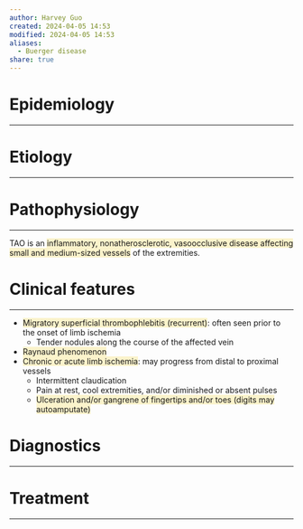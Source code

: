 ```yaml
---
author: Harvey Guo
created: 2024-04-05 14:53
modified: 2024-04-05 14:53
aliases:
  - Buerger disease
share: true
---
```

# Epidemiology
---


# Etiology
---


# Pathophysiology
---
TAO is an <span style="background:rgba(240, 200, 0, 0.2)">inflammatory, nonatherosclerotic, vasoocclusive disease affecting small and medium-sized vessels</span> of the extremities.

# Clinical features
---
- <span style="background:rgba(240, 200, 0, 0.2)">Migratory superficial thrombophlebitis (recurrent)</span>: often seen prior to the onset of limb ischemia
	- Tender nodules along the course of the affected vein
- <span style="background:rgba(240, 200, 0, 0.2)">Raynaud phenomenon</span>
- <span style="background:rgba(240, 200, 0, 0.2)">Chronic or acute limb ischemia</span>: may progress from distal to proximal vessels 
	- Intermittent claudication 
	- Pain at rest, cool extremities, and/or diminished or absent pulses 
	- <span style="background:rgba(240, 200, 0, 0.2)">Ulceration and/or gangrene of fingertips and/or toes (digits may autoamputate) </span>

# Diagnostics
---


# Treatment
---

